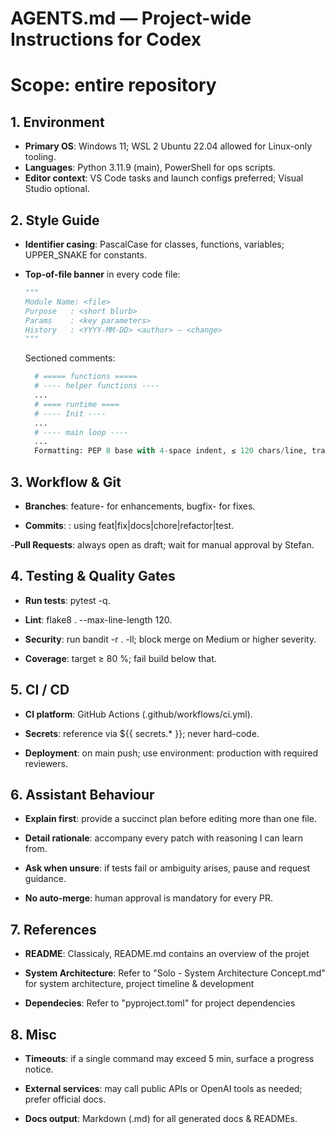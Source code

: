# AGENTS.md — Project-wide Instructions for Codex
# Scope: entire repository

## 1. Environment
- **Primary OS**: Windows 11; WSL 2 Ubuntu 22.04 allowed for Linux-only tooling.
- **Languages**: Python 3.11.9 (main), PowerShell for ops scripts.
- **Editor context**: VS Code tasks and launch configs preferred; Visual Studio optional.

## 2. Style Guide
- **Identifier casing**: PascalCase for classes, functions, variables; UPPER_SNAKE for constants.
- **Top-of-file banner** in every code file:

  ```python
  """
  Module Name: <file>
  Purpose   : <short blurb>
  Params    : <key parameters>
  History   : <YYYY-MM-DD> <author> – <change>
  """
  ```
  Sectioned comments:
  ``` Python
	# ===== functions =====
	# ---- helper functions ----
	...
	# ==== runtime ====
	# ---- Init ----
	...
	# ---- main loop ----
	...
	Formatting: PEP 8 base with 4-space indent, ≤ 120 chars/line, trailing commas allowed.
	```

## 3. Workflow & Git
- **Branches**: feature-<slug> for enhancements, bugfix-<slug> for fixes.

- **Commits**: <type>: <subject> using feat|fix|docs|chore|refactor|test.

-**Pull Requests**: always open as draft; wait for manual approval by Stefan.

## 4. Testing & Quality Gates
- **Run tests**: pytest -q.

- **Lint**: flake8 . --max-line-length 120.

- **Security**: run bandit -r . -ll; block merge on Medium or higher severity.

- **Coverage**: target ≥ 80 %; fail build below that.

## 5. CI / CD
- **CI platform**: GitHub Actions (.github/workflows/ci.yml).

- **Secrets**: reference via ${{ secrets.* }}; never hard-code.

- **Deployment**: on main push; use environment: production with required reviewers.

## 6. Assistant Behaviour
- **Explain first**: provide a succinct plan before editing more than one file.

- **Detail rationale**: accompany every patch with reasoning I can learn from.

- **Ask when unsure**: if tests fail or ambiguity arises, pause and request guidance.

- **No auto-merge**: human approval is mandatory for every PR.
  
## 7. References
- **README**: Classicaly, README.md contains an overview of the projet

- **System Architecture**: Refer to "Solo - System Architecture Concept.md" for system architecture, project timeline & development

- **Dependecies**: Refer to "pyproject.toml" for project dependencies

## 8. Misc

- **Timeouts**: if a single command may exceed 5 min, surface a progress notice.

- **External services**: may call public APIs or OpenAI tools as needed; prefer official docs.

- **Docs output**: Markdown (.md) for all generated docs & READMEs.
